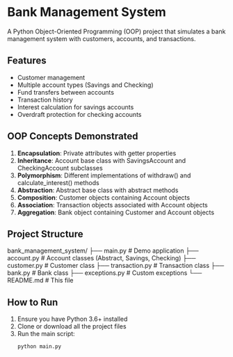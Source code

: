 # Bank Management System

A Python Object-Oriented Programming (OOP) project that simulates a bank management system with customers, accounts, and transactions.

## Features

- Customer management
- Multiple account types (Savings and Checking)
- Fund transfers between accounts
- Transaction history
- Interest calculation for savings accounts
- Overdraft protection for checking accounts

## OOP Concepts Demonstrated

1. **Encapsulation**: Private attributes with getter properties
2. **Inheritance**: Account base class with SavingsAccount and CheckingAccount subclasses
3. **Polymorphism**: Different implementations of withdraw() and calculate_interest() methods
4. **Abstraction**: Abstract base class with abstract methods
5. **Composition**: Customer objects containing Account objects
6. **Association**: Transaction objects associated with Account objects
7. **Aggregation**: Bank object containing Customer and Account objects

## Project Structure
bank_management_system/
├── main.py # Demo application
├── account.py # Account classes (Abstract, Savings, Checking)
├── customer.py # Customer class
├── transaction.py # Transaction class
├── bank.py # Bank class
├── exceptions.py # Custom exceptions
└── README.md # This file

## How to Run

1. Ensure you have Python 3.6+ installed
2. Clone or download all the project files
3. Run the main script:
   ```bash
   python main.py

